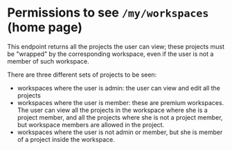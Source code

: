 Permissions to see `/my/workspaces` (home page)
===============================================

This endpoint returns all the projects the user can view; these projects must be "wrapped" by the corresponding workspace, even if the user is not a member of such workspace.

There are three different sets of projects to be seen:
- workspaces where the user is admin: the user can view and edit all the projects
- workspaces where the user is member: these are premium workspaces. The user can view all the projects in the workspace where she is a project member, and all the projects where she is not a project member, but workspace members are allowed in the project.
- workspaces where the user is not admin or member, but she is member of a project inside the workspace.
